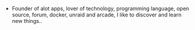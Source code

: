 - Founder of alot apps, lover of technology, programming language, open source, forum, docker, unraid and arcade, I like to discover and learn new things..
  <br>
















































































































































































































































































































































































































































































































































































































































































































































































































































































































